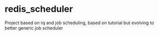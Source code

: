 # redis_scheduler
Project based on rq and job scheduling, based on tutorial but evolving to better generic job scheduler
